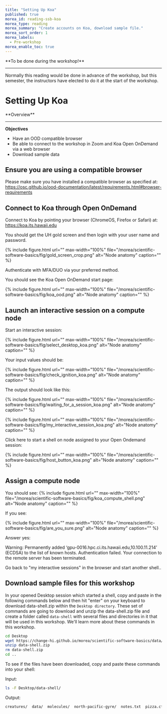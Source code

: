 ```yaml
---
title: "Setting Up Koa"
published: true
morea_id: reading-ssb-koa
morea_type: reading
morea_summary: "Create accounts on Koa, download sample file."
morea_sort_order: 1
morea_labels:
  - Pre-workshop
morea_enable_toc: true
---
```




<div class="alert alert-danger mt-3" role="alert" markdown="1">
<i class="fa-solid fa-circle-exclamation fa-xl"></i> **To be done during the workshop!**
<hr/>
Normally this reading would be done in advance of the workshop, but this semester, the instructors have elected to do it at the start of the workshop.

</div>

# Setting Up Koa

<div class="alert alert-success mt-3" role="alert" markdown="1">
<i class="fa-solid fa-globe fa-xl"></i> **Overview**
<hr/>

**Objectives**
  * Have an OOD compatible browser
  * Be able to connect to the workshop in Zoom and Koa Open OnDemand via a web browser
  * Download sample data
</div>

## Ensure you are using a compatible browser

Please make sure you have installed a compatible browser as specified at: <https://osc.github.io/ood-documentation/latest/requirements.html#browser-requirements>

## Connect to Koa through Open OnDemand

Connect to Koa by pointing your browser (ChromeOS, Firefox or Safari) at: <https://koa.its.hawaii.edu>

You should get the UH gold screen and then login with your user name and password.

{% include figure.html url="" max-width="100%" file="/morea/scientific-software-basics/fig/gold_screen_crop.png" alt="Node anatomy" caption="" %}

Authenticate with MFA/DUO via your preferred method.

You should see the Koa Open OnDemand start page:

{% include figure.html url="" max-width="100%" file="/morea/scientific-software-basics/fig/koa_ood.png" alt="Node anatomy" caption="" %}

## Launch an interactive session on a compute node

Start an interactive session:

{% include figure.html url="" max-width="100%" file="/morea/scientific-software-basics/fig/select_desktop_koa.png" alt="Node anatomy" caption="" %}

Your input values should be:

{% include figure.html url="" max-width="100%" file="/morea/scientific-software-basics/fig/check_ignition_koa.png" alt="Node anatomy" caption="" %}

The output should look like this:

{% include figure.html url="" max-width="100%" file="/morea/scientific-software-basics/fig/waiting_for_a_session_koa.png" alt="Node anatomy" caption="" %}

{% include figure.html url="" max-width="100%" file="/morea/scientific-software-basics/fig/my_interactive_session_koa.png" alt="Node anatomy" caption="" %}

Click here to start a shell on node assigned to your Open Ondemand session:

{% include figure.html url="" max-width="100%" file="/morea/scientific-software-basics/fig/host_button_koa.png" alt="Node anatomy" caption="" %}

## Assign a compute node

You should see:
{% include figure.html url="" max-width="100%" file="/morea/scientific-software-basics/fig/koa_compute_shell.png" alt="Node anatomy" caption="" %}

If you see:

{% include figure.html url="" max-width="100%" file="/morea/scientific-software-basics/fig/are_you_sure.png" alt="Node anatomy" caption="" %}

Answer yes:

Warning: Permanently added ‘gpu-0016.hpc.ci.its.hawaii.edu,10.100.11.214’ (ECDSA) to the list of known hosts. Authentication failed. Your connection to the remote server has been terminated.

Go back to "my interactive sessions" in the browser and start another shell..

## Download sample files for this workshop

In your opened Desktop session which started a shell, copy and paste in the following commands below and then hit "enter" on your keyboard to download data-shell.zip within the `Desktop directory`. These set of commands are going to download and unzip the data-shell.zip file and create a folder called `data-shell` with several files and directories in it that will be used in this workshop. We'll learn more about these commands in this workshop. 

<div class="alert alert-secondary" role="alert" markdown="1">

```bash
cd Desktop
wget https://change-hi.github.io/morea/scientific-software-basics/data/data-shell.zip
unzip data-shell.zip
rm data-shell.zip
cd ..
```

</div>

To see if the files have been downloaded, copy and paste these commands into your shell:

<div class="alert alert-secondary" role="alert" markdown="1">

Input: 

```bash
ls -F Desktop/data-shell/
```

Output:

```bash
creatures/  data/  molecules/  north-pacific-gyre/  notes.txt  pizza.cfg  solar.pdf  writing/
```

</div>